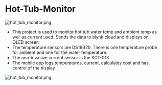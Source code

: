 # Hot-Tub-Monitor

![hot_tub_monitor.png](https://github.com/craigg96/Hot_Tub_Monitor/blob/master/hot_tub_monitor.png?raw=true)


 * This project is used to monitor hot tub water temp and ambient temp as well as current used. Sends the data to blynk cloud and displays on OLED screen
 * The temperature sensors are DS18B20. There is one temperature probe for ambient and one for the water temperature.
 * The non-invasive current sensor is the SCT-013
 * The mobile app logs temperatures, current, calculates cost and has control of the display
 
![hot_tub_monitor.png](https://github.com/craigg96/Hot_Tub_Monitor/blob/master/hot_tub_monitor.png)
